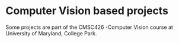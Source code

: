 # Computer Vision based projects
Some projects are part of the CMSC426 -Computer Vision course at University of Maryland, College Park.
